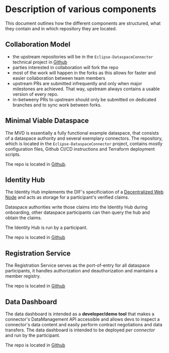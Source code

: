 # Description of various components

This document outlines how the different components are structured, what they contain and in which repository they are located.

## Collaboration Model
- the upstream repositories will be in the `Eclipse-DataspaceConnector` technical project in [Github](github.com/eclipse-dataspaceconnector)
- parties interested in collaboration will fork the repo
- most of the work will happen in the forks as this allows for faster and easier collaboration between team members
- upstream PRs are submitted infrequently and only when major milestones are achieved. That way, upstream always contains a usable version of every repo.
- in-betweeny PRs to upstream should only be submitted on dedicated branches and to sync work between forks.


## Minimal Viable Dataspace

The MVD is essentially a fully functional example dataspace, that consists of a dataspace authority and several exemplary connectors. 
The repository, which is located in the `Eclipse-DataspaceConnector` project, contains mostly configuration files, Github CI/CD instructions and Terraform deployment scripts.


The repo is located in [Github](github.com/eclipse-dataspaceconnector/mvd).

## Identity Hub
The Identity Hub implements the DIF's specificiation of a [Decentralized Web Node](https://identity.foundation/decentralized-web-node/spec/) and acts as storage for a participant's verified claims. 

Dataspace authorities write those claims into the Identity Hub during onboarding, other dataspace participants can then query the hub and obtain the claims.

The Identity Hub is run by a participant.

The repo is located in [Github](github.com/eclipse-dataspaceconnector/identity-hub)


## Registration Service

The Registration Service serves as the port-of-entry for all dataspace participants, it handles authorization and deauthorization and maintains a member registry. 

The repo is located in [Github](github.com/eclipse-dataspaceconnector/registration-service)


## Data Dashboard

The data dashboard is intended as a **developer/demo tool** that makes a connector's DataManagement API accessible and allows devs to inspect a connector's data content and easily perform contract negotiations and data transfers.
The data dashboard is intended to be deployed _per connector_ and run by the participant.

The repo is located in [Github](github.com/eclipse-dataspaceconnector/data-dashboard)